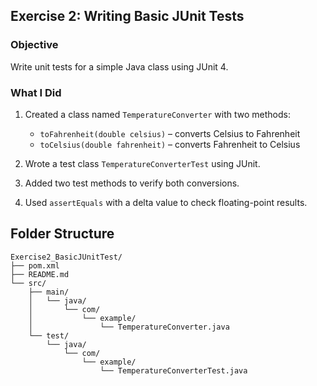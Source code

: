 ## Exercise 2: Writing Basic JUnit Tests

### Objective
Write unit tests for a simple Java class using JUnit 4.

### What I Did
1. Created a class named `TemperatureConverter` with two methods:
    - `toFahrenheit(double celsius)` – converts Celsius to Fahrenheit
    - `toCelsius(double fahrenheit)` – converts Fahrenheit to Celsius

2. Wrote a test class `TemperatureConverterTest` using JUnit.
3. Added two test methods to verify both conversions.
4. Used `assertEquals` with a delta value to check floating-point results.

## Folder Structure

```
Exercise2_BasicJUnitTest/
├── pom.xml
├── README.md
└── src/
    ├── main/
    │   └── java/
    │       └── com/
    │           └── example/
    │               └── TemperatureConverter.java
    └── test/
        └── java/
            └── com/
                └── example/
                    └── TemperatureConverterTest.java
```